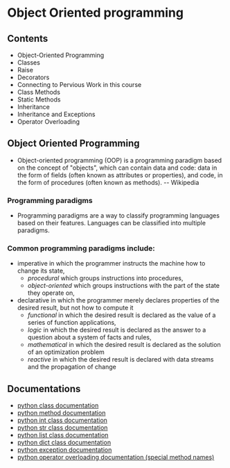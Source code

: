 # Object Oriented programming


## Contents

- Object-Oriented Programming
- Classes
- Raise
- Decorators
- Connecting to Pervious Work in this course
- Class Methods
- Static Methods
- Inheritance
- Inheritance and Exceptions
- Operator Overloading


## Object Oriented Programming

- Object-oriented programming (OOP) is a programming
paradigm based on the concept of "objects", which can contain data and code:
data in the form of fields (often known as attributes or properties), and code,
in the form of procedures (often known as methods). -- Wikipedia

### Programming paradigms
- Programming paradigms are a way to classify programming languages based on
  their features.  Languages can be classified into multiple paradigms.

### Common programming paradigms include:
- imperative in which the programmer instructs the
machine how to change its state,
  - _procedural_ which groups instructions into procedures,
  - _object-oriented_ which groups instructions with the part of the state they
  operate on,
- declarative in which the programmer merely declares properties of the desired
result, but not how to compute it
  - _functional_ in which the desired result is declared as the value of
  a series of function applications,
  - _logic_ in which the desired result is declared as the answer to a question
  about a system of facts and rules,
  - _mathematical_ in which the desired result is declared as the solution of an
  optimization problem
  - _reactive_ in which the desired result is declared with data streams and the
  propagation of change


## Documentations

- [python class documentation](https://docs.python.org/3/tutorial/classes.html)
- [python method documentation](https://docs.python.org/3/tutorial/classes.html)
- [python int class documentation](https://docs.python.org/3/library/functions.html#int)
- [python str class documentation](https://docs.python.org/3/library/stdtypes.html#str)
- [python list class documentation](https://docs.python.org/3/library/stdtypes.html#list)
- [python dict class documentation](https://docs.python.org/3/library/stdtypes.html#dict)
- [python exception documentation](https://docs.python.org/3/library/exceptions.html)
- [python operator overloading documentation (special method names)](https://docs.python.org/3/reference/datamodel.html#special-method-names)
